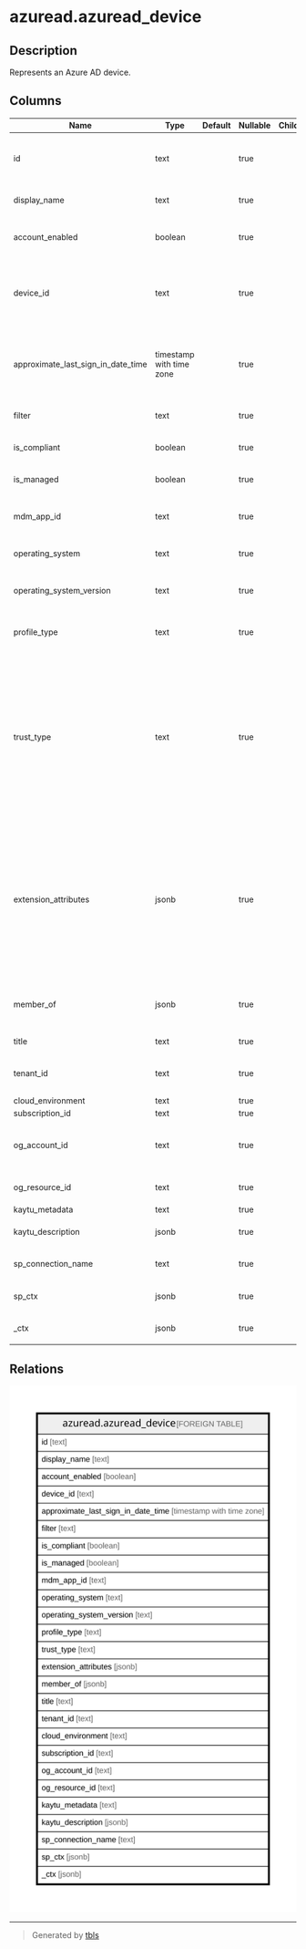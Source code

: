 # azuread.azuread_device

## Description

Represents an Azure AD device.

## Columns

| Name | Type | Default | Nullable | Children | Parents | Comment |
| ---- | ---- | ------- | -------- | -------- | ------- | ------- |
| id | text |  | true |  |  | The unique identifier for the device. Inherited from directoryObject. |
| display_name | text |  | true |  |  | The name displayed for the device. |
| account_enabled | boolean |  | true |  |  | True if the account is enabled; otherwise, false. |
| device_id | text |  | true |  |  | Unique identifier set by Azure Device Registration Service at the time of registration. |
| approximate_last_sign_in_date_time | timestamp with time zone |  | true |  |  | The timestamp type represents date and time information using ISO 8601 format and is always in UTC time. |
| filter | text |  | true |  |  | Odata query to search for resources. |
| is_compliant | boolean |  | true |  |  | True if the device is compliant; otherwise, false. |
| is_managed | boolean |  | true |  |  | True if the device is managed; otherwise, false. |
| mdm_app_id | text |  | true |  |  | Application identifier used to register device into MDM. |
| operating_system | text |  | true |  |  | The type of operating system on the device. |
| operating_system_version | text |  | true |  |  | The version of the operating system on the device. |
| profile_type | text |  | true |  |  | A string value that can be used to classify device types. |
| trust_type | text |  | true |  |  | Type of trust for the joined device. Possible values: Workplace (indicates bring your own personal devices), AzureAd (Cloud only joined devices), ServerAd (on-premises domain joined devices joined to Azure AD). |
| extension_attributes | jsonb |  | true |  |  | Contains extension attributes 1-15 for the device. The individual extension attributes are not selectable. These properties are mastered in cloud and can be set during creation or update of a device object in Azure AD. |
| member_of | jsonb |  | true |  |  | A list the groups and directory roles that the device is a direct member of. |
| title | text |  | true |  |  | Title of the resource. |
| tenant_id | text |  | true |  |  | The Azure Tenant ID where the resource is located. |
| cloud_environment | text |  | true |  |  |  |
| subscription_id | text |  | true |  |  |  |
| og_account_id | text |  | true |  |  | The Platform Account ID in which the resource is located. |
| og_resource_id | text |  | true |  |  | The unique ID of the resource in opengovernance. |
| kaytu_metadata | text |  | true |  |  |  |
| kaytu_description | jsonb |  | true |  |  | The full model description of the resource |
| sp_connection_name | text |  | true |  |  | Steampipe connection name. |
| sp_ctx | jsonb |  | true |  |  | Steampipe context in JSON form. |
| _ctx | jsonb |  | true |  |  | Steampipe context in JSON form. |

## Relations

![er](azuread.azuread_device.svg)

---

> Generated by [tbls](https://github.com/k1LoW/tbls)
